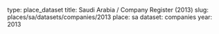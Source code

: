 type: place_dataset
title: Saudi Arabia / Company Register (2013)
slug: places/sa/datasets/companies/2013
place: sa
dataset: companies
year: 2013
